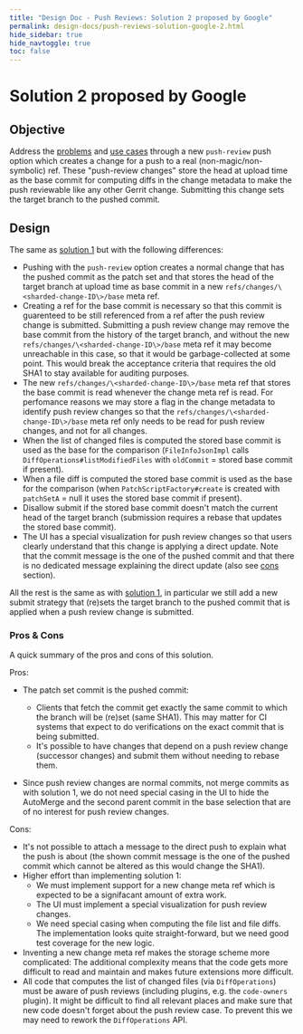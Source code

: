 ```yaml
---
title: "Design Doc - Push Reviews: Solution 2 proposed by Google"
permalink: design-docs/push-reviews-solution-google-2.html
hide_sidebar: true
hide_navtoggle: true
toc: false
---
```


# Solution 2 proposed by Google

## <a id="objective"> Objective

Address the [problems](/design-docs/push-reviews-use-cases.html#problem-statement)
and [use cases](/design-docs/push-reviews-use-cases.html#use-cases) through a
new `push-review` push option which creates a change for a push to a real
(non-magic/non-symbolic) ref. These "push-review changes" store the head at
upload time as the base commit for computing diffs in the change metadata to
make the push reviewable like any other Gerrit change. Submitting this change
sets the target branch to the pushed commit.

## <a id="design"> Design

The same as [solution 1](/design-docs/push-reviews-solution-google-1.html) but
with the following differences:

* Pushing with the `push-review` option creates a normal change that has the
  pushed commit as the patch set and that stores the head of the target branch
  at upload time as base commit in a new
  `refs/changes/\<sharded-change-ID\>/base` meta ref.
* Creating a ref for the base commit is necessary so that this commit is
  guarenteed to be still referenced from a ref after the push review change is
  submitted. Submitting a push review change may remove the base commit from the
  history of the target branch, and without the new
  `refs/changes/\<sharded-change-ID\>/base` meta ref it may become unreachable
  in this case, so that it would be garbage-collected at some point. This would
  break the acceptance criteria that requires the old SHA1 to stay available for
  auditing purposes.
* The new `refs/changes/\<sharded-change-ID\>/base` meta ref that stores the
  base commit is read whenever the change meta ref is read. For perfomance
  reasons we may store a flag in the change metadata to identify push review
  changes so that the `refs/changes/\<sharded-change-ID\>/base` meta ref only
  needs to be read for push review changes, and not for all changes.
* When the list of changed files is computed the stored base commit is used as
  the base for the comparison (`FileInfoJsonImpl` calls
  `DiffOperations#listModifiedFiles` with `oldCommit` = stored base commit if
  present).
* When a file diff is computed the stored base commit is used as the base for
  the comparison (when `PatchScriptFactory#create` is created with  `patchSetA`
  = null it uses the stored base commit if present).
* Disallow submit if the stored base commit doesn't match the current head of
  the target branch (submission requires a rebase that updates the stored base
  commit).
* The UI has a special visualization for push review changes so that users
  clearly understand that this change is applying a direct update. Note that the
  commit message is the one of the pushed commit and that there is no dedicated
  message explaining the direct update (also see [cons](#cons) section).

All the rest is the same as with
[solution 1](/design-docs/push-reviews-solution-google-1.html), in particular we
still add a new submit strategy that (re)sets the target branch to the pushed
commit that is applied when a push review change is submitted.

### <a id="pros-and-cons"> Pros & Cons

A quick summary of the pros and cons of this solution.

Pros:

* The patch set commit is the pushed commit:
    * Clients that fetch the commit get exactly the same commit to which the
      branch will be (re)set (same SHA1). This may matter for CI systems that
      expect to do verifications on the exact commit that is being submitted.
    * It's possible to have changes that depend on a push review change
      (successor changes) and submit them without needing to rebase them.

* Since push review changes are normal commits, not merge commits as with
  solution 1, we do not need special casing in the UI to hide the AutoMerge and
  the second parent commit in the base selection that are of no interest for
  push review changes.

<a id="cons">Cons:

* It's not possible to attach a message to the direct push to explain what the
  push is about (the shown commit message is the one of the pushed commit which
  cannot be altered as this would change the SHA1).
* Higher effort than implementing solution 1:
    * We must implement support for a new change meta ref which is expected to
      be a signifacant amount of extra work.
    * The UI must implement a special visualization for push review changes.
    * We need special casing when computing the file list and file diffs. The
      implementation looks quite straight-forward, but we need good test
      coverage for the new logic.
* Inventing a new change meta ref makes the storage scheme more complicated:
  The additional complexity means that the code gets more difficult to read and
  maintain and makes future extensions more difficult.
* All code that computes the list of changed files (via `DiffOperations`) must
  be aware of push reviews (including plugins, e.g. the `code-owners` plugin).
  It might be difficult to find all relevant places and make sure that new code
  doesn't forget about the push review case. To prevent this we may need to
  rework the `DiffOperations` API.

